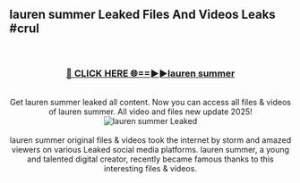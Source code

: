 ## lauren summer Leaked Files And Videos Leaks #crul
<br>
<div align="center">
<h3><a href="https://watchclip.my.id/lauren summer" rel="nofollow">🔴 CLICK HERE 🌐==►►lauren summer</a></h3>
<br>
Get lauren summer leaked all content. Now you can access all files & videos of lauren summer. All video and files new update 2025!
<br>
<a href="https://watchclip.my.id/lauren summer" rel="nofollow" data-target="animated-image.originalLink"><img src="https://i.ibb.co.com/WyWwxjT/player-gif2.gif" alt="lauren summer Leaked" style="max-width: 100%; display: inline-block;" data-target="animated-image.originalImage"></a>
<br><br>
lauren summer original files & videos took the internet by storm and amazed viewers on various Leaked social media platforms. lauren summer, a young and talented digital creator, recently became famous thanks to this interesting files & videos.
</div>
<br>